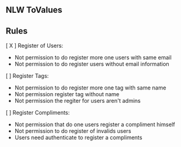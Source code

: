 ## NLW ToValues

## Rules

[ X ] Register of Users:

- Not permission to do register more one users with same email
- Not permission to do register users without email information

[ ] Register Tags:

- Not permission to do register more one tag with same name
- Not permission register tag without name
- Not permission the regiter for users aren't admins

[ ] Register Compliments:

- Not permission that do one users register a compliment himself
- Not permission to do register of invalids users
- Users need authenticate to register a compliments
